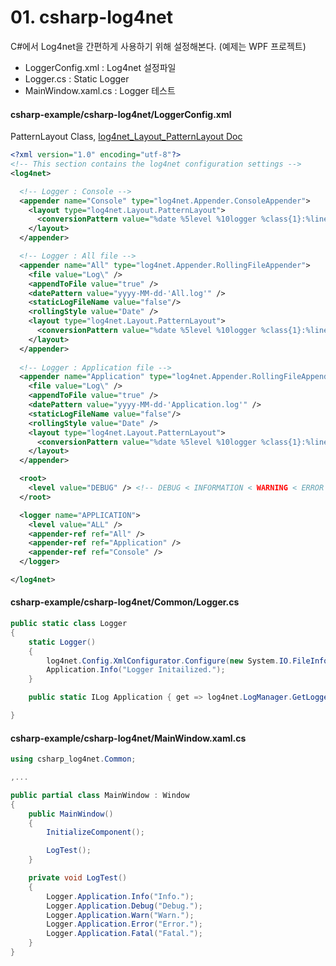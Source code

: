 # 01. csharp-log4net
C#에서 Log4net을 간편하게 사용하기 위해 설정해본다.
(예제는 WPF 프로젝트)

- LoggerConfig.xml : Log4net 설정파일
- Logger.cs : Static Logger
- MainWindow.xaml.cs : Logger 테스트

#### csharp-example/csharp-log4net/LoggerConfig.xml

PatternLayout Class, [log4net_Layout_PatternLayout Doc](https://logging.apache.org/log4net/release/sdk/html/T_log4net_Layout_PatternLayout.htm)
```XML
<?xml version="1.0" encoding="utf-8"?>
<!-- This section contains the log4net configuration settings -->
<log4net>

  <!-- Logger : Console -->
  <appender name="Console" type="log4net.Appender.ConsoleAppender">
    <layout type="log4net.Layout.PatternLayout">
      <conversionPattern value="%date %5level %10logger %class{1}:%line - %m%n" />
    </layout>
  </appender>

  <!-- Logger : All file -->
  <appender name="All" type="log4net.Appender.RollingFileAppender">
    <file value="Log\" />
    <appendToFile value="true" />
    <datePattern value="yyyy-MM-dd-'All.log'" />
    <staticLogFileName value="false"/>
    <rollingStyle value="Date" />
    <layout type="log4net.Layout.PatternLayout">
      <conversionPattern value="%date %5level %10logger %class{1}:%line - %m%n" />
    </layout>
  </appender>
  
  <!-- Logger : Application file -->
  <appender name="Application" type="log4net.Appender.RollingFileAppender">
    <file value="Log\" />
    <appendToFile value="true" />
    <datePattern value="yyyy-MM-dd-'Application.log'" />
    <staticLogFileName value="false"/>
    <rollingStyle value="Date" />
    <layout type="log4net.Layout.PatternLayout">
      <conversionPattern value="%date %5level %10logger %class{1}:%line - %m%n" />
    </layout>
  </appender>

  <root>
    <level value="DEBUG" />	<!-- DEBUG < INFORMATION < WARNING < ERROR < FATAL -->
  </root>

  <logger name="APPLICATION">
    <level value="ALL" />
    <appender-ref ref="All" />
    <appender-ref ref="Application" />
    <appender-ref ref="Console" />
  </logger>

</log4net>
```

#### csharp-example/csharp-log4net/Common/Logger.cs
```c#
public static class Logger
{
    static Logger()
    {
        log4net.Config.XmlConfigurator.Configure(new System.IO.FileInfo("LoggerConfig.xml"));
        Application.Info("Logger Initailized.");
    }

    public static ILog Application { get => log4net.LogManager.GetLogger("APPLICATION"); }

}
````

#### csharp-example/csharp-log4net/MainWindow.xaml.cs
```C#
using csharp_log4net.Common;

,...

public partial class MainWindow : Window
{
    public MainWindow()
    {
        InitializeComponent();

        LogTest();
    }

    private void LogTest()
    {
        Logger.Application.Info("Info.");
        Logger.Application.Debug("Debug.");
        Logger.Application.Warn("Warn.");
        Logger.Application.Error("Error.");
        Logger.Application.Fatal("Fatal.");
    }
}
```
